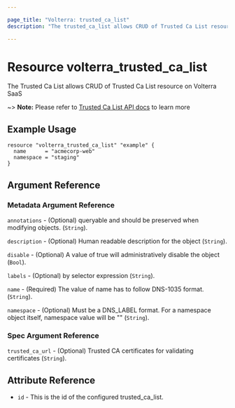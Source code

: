 ```yaml
---

page_title: "Volterra: trusted_ca_list"
description: "The trusted_ca_list allows CRUD of Trusted Ca List resource on Volterra SaaS"

---
```


Resource volterra_trusted_ca_list
=================================

The Trusted Ca List allows CRUD of Trusted Ca List resource on Volterra SaaS

~> **Note:** Please refer to [Trusted Ca List API docs](https://docs.cloud.f5.com/docs-v2/api/trusted-ca-list) to learn more

Example Usage
-------------

```hcl
resource "volterra_trusted_ca_list" "example" {
  name      = "acmecorp-web"
  namespace = "staging"
}

```

Argument Reference
------------------

### Metadata Argument Reference

`annotations` - (Optional) queryable and should be preserved when modifying objects. (`String`).

`description` - (Optional) Human readable description for the object (`String`).

`disable` - (Optional) A value of true will administratively disable the object (`Bool`).

`labels` - (Optional) by selector expression (`String`).

`name` - (Required) The value of name has to follow DNS-1035 format. (`String`).

`namespace` - (Optional) Must be a DNS_LABEL format. For a namespace object itself, namespace value will be "" (`String`).

### Spec Argument Reference

`trusted_ca_url` - (Optional) Trusted CA certificates for validating certificates (`String`).

Attribute Reference
-------------------

-	`id` - This is the id of the configured trusted_ca_list.
